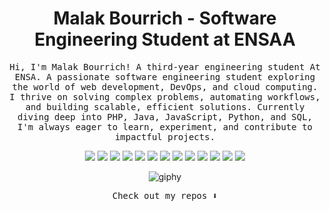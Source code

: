 <h1 align="center">
  <b>Malak Bourrich - Software Engineering Student at ENSAA</b>
</h1>

<p align="center"><samp> 
Hi, I'm Malak Bourrich! A third-year engineering student At ENSA. A passionate software engineering student exploring the world of web development, DevOps, and cloud computing. I thrive on solving complex problems, automating workflows, and building scalable, efficient solutions. Currently diving deep into PHP, Java, JavaScript, Python, and SQL, I'm always eager to learn, experiment, and contribute to impactful projects. 
  </samp>
</p>

<p>
<div align="center">
  <img src="https://img.shields.io/badge/HTML5-E34F26?style=for-the-badge&logo=html5&logoColor=white">
  <img src="https://img.shields.io/badge/CSS3-1572B6?style=for-the-badge&logo=css3&logoColor=white">
<img src="https://img.shields.io/badge/Python-3-FCC624?style=for-the-badge&logo=python&logoColor=black" >
  <img src="https://img.shields.io/badge/JavaScript-323330?style=for-the-badge&logo=javascript&logoColor=F7DF1E">
  <img src="https://img.shields.io/badge/Canva-%2300C4CC.svg?&style=for-the-badge&logo=Canva&logoColor=white">
  <img src="https://img.shields.io/badge/C-00599C?style=for-the-badge&logo=c&logoColor=white">
  <img src="https://img.shields.io/badge/PHP-777BB4?style=for-the-badge&logo=php&logoColor=white">
  <img src="https://img.shields.io/badge/Linux-FCC624?style=for-the-badge&logo=linux&logoColor=black">
  <img src="https://img.shields.io/badge/GIT-E44C30?style=for-the-badge&logo=git&logoColor=white">
  <img src="https://img.shields.io/badge/Notion-000000?style=for-the-badge&logo=notion&logoColor=white">
  <img src="https://img.shields.io/badge/Java-ED8B00?style=for-the-badge&logo=java&logoColor=white">
  <img src="https://img.shields.io/badge/MySQL-005C84?style=for-the-badge&logo=mysql&logoColor=white">
  <img src="https://img.shields.io/badge/React-20232A?style=for-the-badge&logo=react&logoColor=61DAFB"> 
</div>
</p>

<div align="center">
    <img src="https://media.giphy.com/media/QDjpIL6oNCVZ4qzGs7/giphy.gif?cid=ecf05e47n22ibl5dpm992bqyq1nop7zql4r1n55v34jpmqze&ep=v1_gifs_search&rid=giphy.gif&ct=g" alt="giphy">
</div>



<p align="center"><samp>
Check out my repos ⬇️  
  </samp>
</p>



